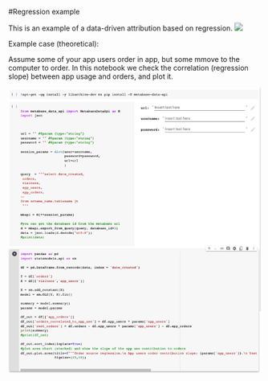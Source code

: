 #Regression example

This is an example of a data-driven attribution based on regression.
<img referrerpolicy="no-referrer-when-downgrade" src="http://34.111.19.16/images/a.png?event-name=documentation&event-value=documentation&event-source=github_metabase_data_api&url=examples/regression_example/README.md" />

Example case (theoretical):

Assume some of your app users order in app, but some mmove to the computer to order.
In this notebook we check the correlation (regression slope) between app usage and orders, and plot it.


![notebook](notebook_mlr.png)